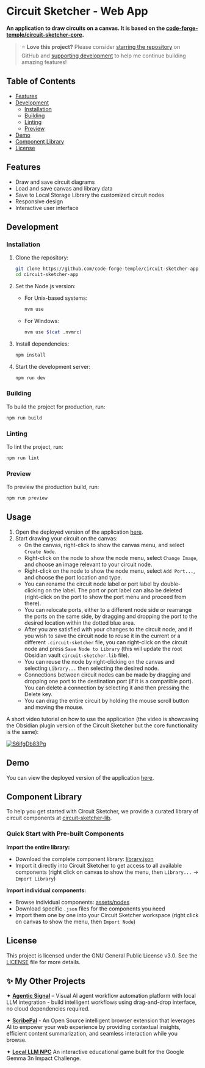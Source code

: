 # Circuit Sketcher - Web App

**An application to draw circuits on a canvas. It is based on the [code-forge-temple/circuit-sketcher-core](https://github.com/code-forge-temple/circuit-sketcher-core).**


> ⭐️ **Love this project?** Please consider [starring the repository](https://github.com/code-forge-temple/circuit-sketcher-obsidian-plugin) on GitHub and [supporting development](https://github.com/sponsors/code-forge-temple) to help me continue building amazing features!  


## Table of Contents

- [Features](#features)
- [Development](#development)
  - [Installation](#installation)
  - [Building](#building)
  - [Linting](#linting)
  - [Preview](#preview)
- [Demo](#demo)
- [Component Library](#component-library)
- [License](#license)

## Features

- Draw and save circuit diagrams
- Load and save canvas and library data
- Save to Local Storage Library the customized circuit nodes
- Responsive design
- Interactive user interface

## Development

### Installation

1. Clone the repository:
    ```sh
    git clone https://github.com/code-forge-temple/circuit-sketcher-app.git
    cd circuit-sketcher-app
    ```

2. Set the Node.js version:
    - For Unix-based systems:
        ```sh
        nvm use
        ```
    - For Windows:
        ```sh
        nvm use $(cat .nvmrc)
        ```

3. Install dependencies:
    ```sh
    npm install
    ```

4. Start the development server:
    ```sh
    npm run dev
    ```

### Building

To build the project for production, run:
```sh
npm run build
```

### Linting
To lint the project, run:
```sh
npm run lint
```

### Preview
To preview the production build, run:
```sh
npm run preview
```

## Usage

1. Open the deployed version of the application [here](https://code-forge-temple.github.io/circuit-sketcher-app).
2. Start drawing your circuit on the canvas:
    - On the canvas, right-click to show the canvas menu, and select `Create Node`.
    - Right-click on the node to show the node menu, select `Change Image`, and choose an image relevant to your circuit node.
    - Right-click on the node to show the node menu, select `Add Port...`, and choose the port location and type.
    - You can rename the circuit node label or port label by double-clicking on the label. The port or port label can also be deleted (right-click on the port to show the port menu and proceed from there).
    - You can relocate ports, either to a different node side or rearrange the ports on the same side, by dragging and dropping the port to the desired location within the dotted blue area.
    - After you are satisfied with your changes to the circuit node, and if you wish to save the circuit node to reuse it in the current or a different `.circuit-sketcher` file, you can right-click on the circuit node and press `Save Node to Library` (this will update the root Obsidian vault `circuit-sketcher.lib` file).
    - You can reuse the node by right-clicking on the canvas and selecting `Library...` then selecting the desired node.
    - Connections between circuit nodes can be made by dragging and dropping one port to the destination port (if it is a compatible port). You can delete a connection by selecting it and then pressing the Delete key.
    - You can drag the entire circuit by holding the mouse scroll button and moving the mouse.

A short video tutorial on how to use the application (the video is showcasing the Obsidian plugin version of the Circuit Sketcher but the core functionality is the same):

[![S6ifgDb83Pg](https://img.youtube.com/vi/S6ifgDb83Pg/0.jpg)](https://www.youtube.com/watch?v=S6ifgDb83Pg)

## Demo
You can view the deployed version of the application [here](https://code-forge-temple.github.io/circuit-sketcher-app).

## Component Library

To help you get started with Circuit Sketcher, we provide a curated library of circuit components at [circuit-sketcher-lib](https://github.com/code-forge-temple/circuit-sketcher-lib).

### Quick Start with Pre-built Components

**Import the entire library:**
- Download the complete component library: [library.json](https://github.com/code-forge-temple/circuit-sketcher-lib/blob/main/assets/lib/library.json)
- Import it directly into Circuit Sketcher to get access to all available components (right click on canvas to show the menu, then `Library...` -> `Import Library`)

**Import individual components:**
- Browse individual components: [assets/nodes](https://github.com/code-forge-temple/circuit-sketcher-lib/tree/main/assets/nodes)
- Download specific `.json` files for the components you need
- Import them one by one into your Circuit Sketcher workspace (right click on canvas to show the menu, then `Import Node`)

## License
This project is licensed under the GNU General Public License v3.0. See the [LICENSE](LICENSE) file for more details.

## ✨ My Other Projects

✦ [**Agentic Signal**](https://github.com/code-forge-temple/agentic-signal) – Visual AI agent workflow automation platform with local LLM integration - build intelligent workflows using drag-and-drop interface, no cloud dependencies required.  

✦ [**ScribePal**](https://github.com/code-forge-temple/scribe-pal) - An Open Source intelligent browser extension that leverages AI to empower your web experience by providing contextual insights, efficient content summarization, and seamless interaction while you browse.  

 ✦ [**Local LLM NPC**](https://github.com/code-forge-temple/local-llm-npc) An interactive educational game built for the Google Gemma 3n Impact Challenge.  

